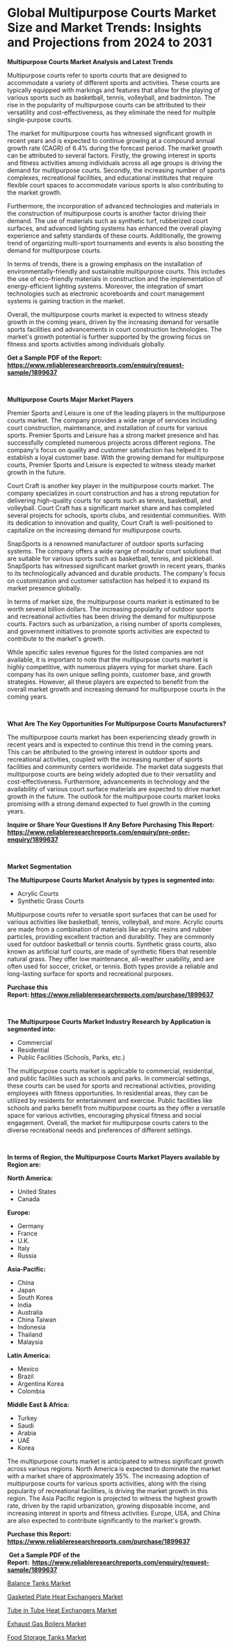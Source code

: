 <p><h1>Global Multipurpose Courts Market Size and Market Trends: Insights and Projections from 2024 to 2031</h1></p><p><strong>Multipurpose Courts Market Analysis and Latest Trends</strong></p>
<p><p>Multipurpose courts refer to sports courts that are designed to accommodate a variety of different sports and activities. These courts are typically equipped with markings and features that allow for the playing of various sports such as basketball, tennis, volleyball, and badminton. The rise in the popularity of multipurpose courts can be attributed to their versatility and cost-effectiveness, as they eliminate the need for multiple single-purpose courts.</p><p>The market for multipurpose courts has witnessed significant growth in recent years and is expected to continue growing at a compound annual growth rate (CAGR) of 6.4% during the forecast period. The market growth can be attributed to several factors. Firstly, the growing interest in sports and fitness activities among individuals across all age groups is driving the demand for multipurpose courts. Secondly, the increasing number of sports complexes, recreational facilities, and educational institutes that require flexible court spaces to accommodate various sports is also contributing to the market growth.</p><p>Furthermore, the incorporation of advanced technologies and materials in the construction of multipurpose courts is another factor driving their demand. The use of materials such as synthetic turf, rubberized court surfaces, and advanced lighting systems has enhanced the overall playing experience and safety standards of these courts. Additionally, the growing trend of organizing multi-sport tournaments and events is also boosting the demand for multipurpose courts.</p><p>In terms of trends, there is a growing emphasis on the installation of environmentally-friendly and sustainable multipurpose courts. This includes the use of eco-friendly materials in construction and the implementation of energy-efficient lighting systems. Moreover, the integration of smart technologies such as electronic scoreboards and court management systems is gaining traction in the market.</p><p>Overall, the multipurpose courts market is expected to witness steady growth in the coming years, driven by the increasing demand for versatile sports facilities and advancements in court construction technologies. The market's growth potential is further supported by the growing focus on fitness and sports activities among individuals globally.</p></p>
<p><strong>Get a Sample PDF of the Report:&nbsp; <a href="https://www.reliableresearchreports.com/enquiry/request-sample/1899637">https://www.reliableresearchreports.com/enquiry/request-sample/1899637</a></strong></p>
<p>&nbsp;</p>
<p><strong>Multipurpose Courts Major Market Players</strong></p>
<p><p>Premier Sports and Leisure is one of the leading players in the multipurpose courts market. The company provides a wide range of services including court construction, maintenance, and installation of courts for various sports. Premier Sports and Leisure has a strong market presence and has successfully completed numerous projects across different regions. The company's focus on quality and customer satisfaction has helped it to establish a loyal customer base. With the growing demand for multipurpose courts, Premier Sports and Leisure is expected to witness steady market growth in the future. </p><p>Court Craft is another key player in the multipurpose courts market. The company specializes in court construction and has a strong reputation for delivering high-quality courts for sports such as tennis, basketball, and volleyball. Court Craft has a significant market share and has completed several projects for schools, sports clubs, and residential communities. With its dedication to innovation and quality, Court Craft is well-positioned to capitalize on the increasing demand for multipurpose courts.</p><p>SnapSports is a renowned manufacturer of outdoor sports surfacing systems. The company offers a wide range of modular court solutions that are suitable for various sports such as basketball, tennis, and pickleball. SnapSports has witnessed significant market growth in recent years, thanks to its technologically advanced and durable products. The company's focus on customization and customer satisfaction has helped it to expand its market presence globally. </p><p>In terms of market size, the multipurpose courts market is estimated to be worth several billion dollars. The increasing popularity of outdoor sports and recreational activities has been driving the demand for multipurpose courts. Factors such as urbanization, a rising number of sports complexes, and government initiatives to promote sports activities are expected to contribute to the market's growth. </p><p>While specific sales revenue figures for the listed companies are not available, it is important to note that the multipurpose courts market is highly competitive, with numerous players vying for market share. Each company has its own unique selling points, customer base, and growth strategies. However, all these players are expected to benefit from the overall market growth and increasing demand for multipurpose courts in the coming years.</p></p>
<p>&nbsp;</p>
<p><strong>What Are The Key Opportunities For Multipurpose Courts Manufacturers?</strong></p>
<p><p>The multipurpose courts market has been experiencing steady growth in recent years and is expected to continue this trend in the coming years. This can be attributed to the growing interest in outdoor sports and recreational activities, coupled with the increasing number of sports facilities and community centers worldwide. The market data suggests that multipurpose courts are being widely adopted due to their versatility and cost-effectiveness. Furthermore, advancements in technology and the availability of various court surface materials are expected to drive market growth in the future. The outlook for the multipurpose courts market looks promising with a strong demand expected to fuel growth in the coming years.</p></p>
<p><strong>Inquire or Share Your Questions If Any Before Purchasing This Report: <a href="https://www.reliableresearchreports.com/enquiry/pre-order-enquiry/1899637">https://www.reliableresearchreports.com/enquiry/pre-order-enquiry/1899637</a></strong></p>
<p>&nbsp;</p>
<p><strong>Market Segmentation</strong></p>
<p><strong>The Multipurpose Courts Market Analysis by types is segmented into:</strong></p>
<p><ul><li>Acrylic Courts</li><li>Synthetic Grass Courts</li></ul></p>
<p><p>Multipurpose courts refer to versatile sport surfaces that can be used for various activities like basketball, tennis, volleyball, and more. Acrylic courts are made from a combination of materials like acrylic resins and rubber particles, providing excellent traction and durability. They are commonly used for outdoor basketball or tennis courts. Synthetic grass courts, also known as artificial turf courts, are made of synthetic fibers that resemble natural grass. They offer low maintenance, all-weather usability, and are often used for soccer, cricket, or tennis. Both types provide a reliable and long-lasting surface for sports and recreational purposes.</p></p>
<p><strong>Purchase this Report:&nbsp;<a href="https://www.reliableresearchreports.com/purchase/1899637">https://www.reliableresearchreports.com/purchase/1899637</a></strong></p>
<p>&nbsp;</p>
<p><strong>The Multipurpose Courts Market Industry Research by Application is segmented into:</strong></p>
<p><ul><li>Commercial</li><li>Residential</li><li>Public Facilities (Schools, Parks, etc.)</li></ul></p>
<p><p>The multipurpose courts market is applicable to commercial, residential, and public facilities such as schools and parks. In commercial settings, these courts can be used for sports and recreational activities, providing employees with fitness opportunities. In residential areas, they can be utilized by residents for entertainment and exercise. Public facilities like schools and parks benefit from multipurpose courts as they offer a versatile space for various activities, encouraging physical fitness and social engagement. Overall, the market for multipurpose courts caters to the diverse recreational needs and preferences of different settings.</p></p>
<p>&nbsp;</p>
<p><strong>In terms of Region, the Multipurpose Courts Market Players available by Region are:</strong></p>
<p>
    <p> <strong> North America: </strong>
        <ul>
            <li>United States</li>
            <li>Canada</li>
        </ul>
        </p> 
    <p> <strong> Europe: </strong>
        <ul>
            <li>Germany</li>
            <li>France</li>
            <li>U.K.</li>
            <li>Italy</li>
            <li>Russia</li>
        </ul>
        </p> 
    <p> <strong> Asia-Pacific: </strong>
        <ul>
            <li>China</li>
            <li>Japan</li>
            <li>South Korea</li>
            <li>India</li>
            <li>Australia</li>
            <li>China Taiwan</li>
            <li>Indonesia</li>
            <li>Thailand</li>
            <li>Malaysia</li>
        </ul>
        </p> 
    <p> <strong> Latin America: </strong>
        <ul>
            <li>Mexico</li>
            <li>Brazil</li>
            <li>Argentina Korea</li>
            <li>Colombia</li>
        </ul>
        </p> 
    <p> <strong> Middle East & Africa: </strong>
        <ul>
            <li>Turkey</li>
            <li>Saudi</li>
            <li>Arabia</li>
            <li>UAE</li>
            <li>Korea</li>
        </ul>
    </p>
    </p>
<p><p>The multipurpose courts market is anticipated to witness significant growth across various regions. North America is expected to dominate the market with a market share of approximately 35%. The increasing adoption of multipurpose courts for various sports activities, along with the rising popularity of recreational facilities, is driving the market growth in this region. The Asia Pacific region is projected to witness the highest growth rate, driven by the rapid urbanization, growing disposable income, and increasing interest in sports and fitness activities. Europe, USA, and China are also expected to contribute significantly to the market's growth.</p></p>
<p><strong>Purchase this Report: <a href="https://www.reliableresearchreports.com/purchase/1899637">https://www.reliableresearchreports.com/purchase/1899637</a></strong></p>
<p>&nbsp;<strong>Get a Sample PDF of the Report:&nbsp;&nbsp;<a href="https://www.reliableresearchreports.com/enquiry/request-sample/1899637">https://www.reliableresearchreports.com/enquiry/request-sample/1899637</a></strong></p>
<p><strong></strong></p>
<p><p><a href="https://github.com/arionmp/Market-Research-Report-List-1/blob/main/balance-tanks-market.md">Balance Tanks Market</a></p><p><a href="https://github.com/wwwkeltoum/Market-Research-Report-List-1/blob/main/gasketed-plate-heat-exchangers-market.md">Gasketed Plate Heat Exchangers Market</a></p><p><a href="https://github.com/nicoletavirag/Market-Research-Report-List-1/blob/main/tube-in-tube-heat-exchangers-market.md">Tube in Tube Heat Exchangers Market</a></p><p><a href="https://github.com/changoleonlaverguenzanoexiste/Market-Research-Report-List-1/blob/main/exhaust-gas-boilers-market.md">Exhaust Gas Boilers Market</a></p><p><a href="https://github.com/zeberleansnyderallisonwjfli/Market-Research-Report-List-1/blob/main/food-storage-tanks-market.md">Food Storage Tanks Market</a></p></p>
